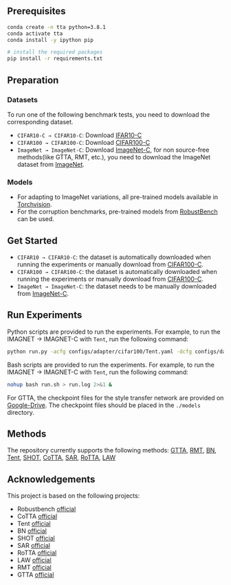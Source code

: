 
## Prerequisites
```bash
conda create -n tta python=3.8.1
conda activate tta
conda install -y ipython pip

# install the required packages
pip install -r requirements.txt 
```
## Preparation

### Datasets
To run one of the following benchmark tests, you need to download the corresponding dataset.
  - `CIFAR10-C → CIFAR10-C`: Download [IFAR10-C](https://zenodo.org/record/2535967#.ZBiI7NDMKUk)
  - `CIFAR100 → CIFAR100-C`: Download [CIFAR100-C](https://zenodo.org/record/3555552#.ZBiJA9DMKUk)
  - `ImageNet → ImageNet-C`: Download [ImageNet-C](https://zenodo.org/record/2235448#.Yj2RO_co_mF), for non source-free methods(like GTTA, RMT, etc.), you need to download the ImageNet dataset from [ImageNet](https://www.image-net.org/download.php).

### Models
  - For adapting to ImageNet variations, all pre-trained models available in [Torchvision](https://pytorch.org/vision/0.14/models.html).
  - For the corruption benchmarks, pre-trained models from [RobustBench](https://github.com/RobustBench/robustbench) can be used.

## Get Started
- `CIFAR10 → CIFAR10-C`: the dataset is automatically downloaded when running the experiments or manually download from [CIFAR100-C](https://zenodo.org/record/2535967#.ZDETTHZBxhF).
- `CIFAR100 → CIFAR100-C`: the dataset is automatically downloaded when running the experiments or manually download from [CIFAR100-C](https://zenodo.org/record/3555552#.ZDES-XZBxhE).
- `ImageNet → ImageNet-C`: the dataset needs to be manually downloaded from [ImageNet-C](https://zenodo.org/record/2235448#.Yj2RO_co_mF).

## Run Experiments

Python scripts are provided to run the experiments. For example, to run the IMAGNET → IMAGNET-C with `Tent`, run the following command:
```bash
python run.py -acfg configs/adapter/cifar100/Tent.yaml -dcfg configs/dataset/cifar100.yaml -ocfg configs/order/cifar100/0.yaml SEED 0
```

Bash scripts are provided to run the experiments. For example, to run the IMAGNET → IMAGNET-C with `Tent`, run the following command:
```bash
nohup bash run.sh > run.log 2>&1 &
```

For GTTA, the checkpoint files for the style transfer network are provided on [Google-Drive](https://drive.google.com/file/d/1IpkUwyw8i9HEEjjD6pbbe_MCxM7yqKBq/view?usp=sharing). The checkpoint files should be placed in the `./models` directory.

## Methods
  The repository currently supports the following methods: [GTTA](https://arxiv.org/pdf/2208.07736.pdf,https://proceedings.mlr.press/v119/kumar20c/kumar20c.pdf), [RMT](https://arxiv.org/abs/2211.13081), [BN](https://arxiv.org/pdf/1603.04779.pdf), [Tent](https://openreview.net/pdf?id=uXl3bZLkr3c), [SHOT](https://arxiv.org/abs/2002.08546), [CoTTA](https://arxiv.org/abs/2203.13591), [SAR](https://openreview.net/pdf?id=g2YraF75Tj), [RoTTA](https://arxiv.org/abs/2303.13899), [LAW](https://arxiv.org/abs/2311.05858)

## Acknowledgements
This project is based on the following projects:
+ Robustbench [official](https://github.com/RobustBench/robustbench)
+ CoTTA [official](https://github.com/qinenergy/cotta)
+ Tent [official](https://github.com/DequanWang/tent)
+ BN [official](https://github.com/MotasemAlfarra/)
+ SHOT [official](https://github.com/tim-learn/SHOT)
+ SAR [official](https://github.com/mr-eggplant/SAR)
+ RoTTA [official](https://github.com/BIT-DA/RoTTA)
+ LAW [official](https://github.com/junia3/LayerwiseTTA/)
+ RMT [official](https://github.com/mariodoebler/test-time-adaptation)
+ GTTA [official](https://github.com/mariodoebler/test-time-adaptation)
